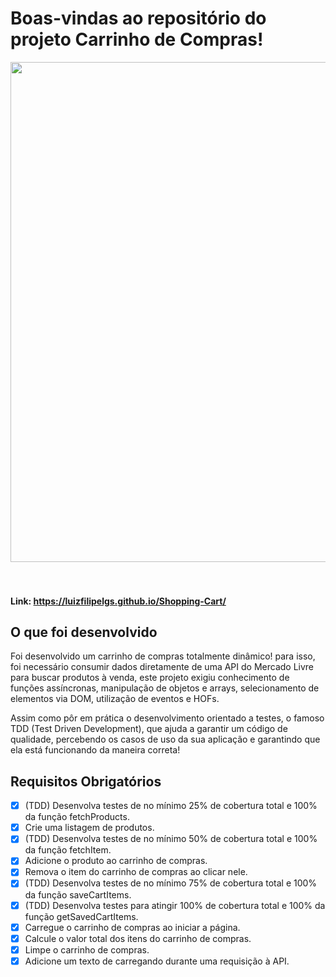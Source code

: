 # Boas-vindas ao repositório do projeto Carrinho de Compras!

<div align="center">
  <img align="center" src = "/shopping-cart.gif" width=800 />
 </div>
<br/>
<br/>

#### Link: https://luizfilipelgs.github.io/Shopping-Cart/

## O que foi desenvolvido 

 Foi desenvolvido um carrinho de compras totalmente dinâmico! para isso, foi necessário consumir dados diretamente de uma API do Mercado Livre para buscar produtos à venda, este projeto exigiu conhecimento de funções assíncronas, manipulação de objetos e arrays, selecionamento de elementos via DOM, utilização de eventos e HOFs.

Assim como pôr em prática o desenvolvimento orientado a testes, o famoso TDD (Test Driven Development), que ajuda a garantir um código de qualidade, percebendo os casos de uso da sua aplicação e garantindo que ela está funcionando da maneira correta!

## Requisitos Obrigatórios 

- [x] (TDD) Desenvolva testes de no mínimo 25% de cobertura total e 100% da função fetchProducts.
- [x] Crie uma listagem de produtos.
- [x] (TDD) Desenvolva testes de no mínimo 50% de cobertura total e 100% da função fetchItem.
- [x] Adicione o produto ao carrinho de compras.
- [x] Remova o item do carrinho de compras ao clicar nele.
- [x] (TDD) Desenvolva testes de no mínimo 75% de cobertura total e 100% da função saveCartItems.
- [x] (TDD) Desenvolva testes para atingir 100% de cobertura total e 100% da função getSavedCartItems.
- [x] Carregue o carrinho de compras ao iniciar a página.
- [x] Calcule o valor total dos itens do carrinho de compras.
- [x] Limpe o carrinho de compras.
- [x] Adicione um texto de carregando durante uma requisição à API.
